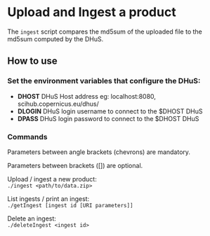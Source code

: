 # Upload and Ingest a product
The `ingest` script compares the md5sum of the uploaded file to the md5sum computed by the DHuS.

## How to use

### Set the environment variables that configure the DHuS:

+ **DHOST** DHuS Host address eg: localhost:8080, scihub.copernicus.eu/dhus/
+ **DLOGIN** DHuS login username to connect to the $DHOST DHuS
+ **DPASS** DHuS login password to connect to the $DHOST DHuS

### Commands

Parameters between angle brackets (chevrons) are mandatory.

Parameters between brackets ([]) are optional.

Upload / ingest a new product:  
```./ingest <path/to/data.zip>```

List ingests / print an ingest:  
```./getIngest [ingest id [URI parameters]]```

Delete an ingest:  
```./deleteIngest <ingest id>```

